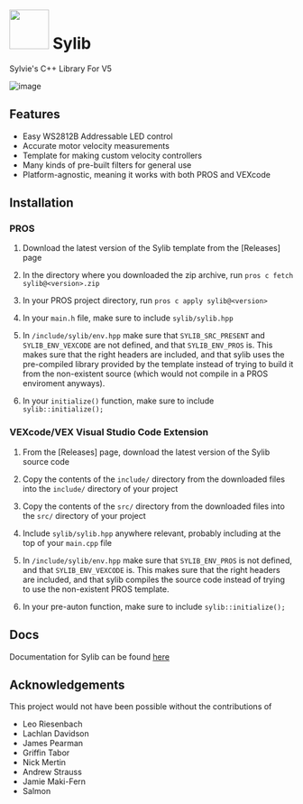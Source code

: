 
# <img src="https://user-images.githubusercontent.com/54775775/196320183-4a1c638d-7d49-4359-8934-6df999b3f63e.png" width="70" /> Sylib

Sylvie's C++ Library For V5

![image](https://user-images.githubusercontent.com/54775775/196351036-5dd36faf-fd10-4e11-92d5-7a2eeff876a7.png)


## Features

- Easy WS2812B Addressable LED control
- Accurate motor velocity measurements
- Template for making custom velocity controllers
- Many kinds of pre-built filters for general use
- Platform-agnostic, meaning it works with both PROS and VEXcode


## Installation

### PROS

1) Download the latest version of the Sylib template from the [Releases] page

2) In the directory where you downloaded the zip archive, run `pros c fetch sylib@<version>.zip`

3) In your PROS project directory, run `pros c apply sylib@<version>`

4) In your `main.h` file, make sure to include `sylib/sylib.hpp`

5) In `/include/sylib/env.hpp` make sure that `SYLIB_SRC_PRESENT` and `SYLIB_ENV_VEXCODE` are not defined, and that
`SYLIB_ENV_PROS` is. This makes sure that the right headers are included, and that sylib uses the pre-compiled library
provided by the template instead of trying to build it from the non-existent source (which would not compile in a PROS enviroment anyways).

6) In your `initialize()` function, make sure to include `sylib::initialize();`


### VEXcode/VEX Visual Studio Code Extension

1) From the [Releases] page, download the latest version of the Sylib source code 

2) Copy the contents of the `include/` directory from the downloaded files into the `include/` directory of your project

3) Copy the contents of the `src/` directory from the downloaded files into the `src/` directory of your project

4) Include `sylib/sylib.hpp` anywhere relevant, probably including at the top of your `main.cpp` file

5) In `/include/sylib/env.hpp` make sure that `SYLIB_ENV_PROS` is not defined, and that
`SYLIB_ENV_VEXCODE` is. This makes sure that the right headers are included, and that sylib compiles
the source code instead of trying to use the non-existent PROS template.

6) In your pre-auton function, make sure to include `sylib::initialize();`

## Docs

Documentation for Sylib can be found [here](https://sylvie.fyi/sylib/docs)

## Acknowledgements

This project would not have been possible without the contributions of

- Leo Riesenbach
- Lachlan Davidson
- James Pearman
- Griffin Tabor
- Nick Mertin
- Andrew Strauss
- Jamie Maki-Fern
- Salmon

